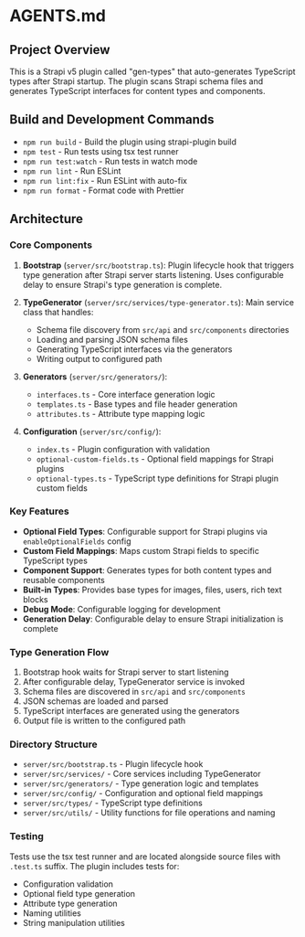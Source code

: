 # AGENTS.md

## Project Overview

This is a Strapi v5 plugin called "gen-types" that auto-generates TypeScript types after Strapi startup. The plugin scans Strapi schema files and generates TypeScript interfaces for content types and components.

## Build and Development Commands

- `npm run build` - Build the plugin using strapi-plugin build
- `npm test` - Run tests using tsx test runner
- `npm run test:watch` - Run tests in watch mode
- `npm run lint` - Run ESLint
- `npm run lint:fix` - Run ESLint with auto-fix
- `npm run format` - Format code with Prettier

## Architecture

### Core Components

1. **Bootstrap** (`server/src/bootstrap.ts`): Plugin lifecycle hook that triggers type generation after Strapi server starts listening. Uses configurable delay to ensure Strapi's type generation is complete.

2. **TypeGenerator** (`server/src/services/type-generator.ts`): Main service class that handles:
   - Schema file discovery from `src/api` and `src/components` directories
   - Loading and parsing JSON schema files
   - Generating TypeScript interfaces via the generators
   - Writing output to configured path

3. **Generators** (`server/src/generators/`):
   - `interfaces.ts` - Core interface generation logic
   - `templates.ts` - Base types and file header generation
   - `attributes.ts` - Attribute type mapping logic

4. **Configuration** (`server/src/config/`):
   - `index.ts` - Plugin configuration with validation
   - `optional-custom-fields.ts` - Optional field mappings for Strapi plugins
   - `optional-types.ts` - TypeScript type definitions for Strapi plugin custom fields

### Key Features

- **Optional Field Types**: Configurable support for Strapi plugins via `enableOptionalFields` config
- **Custom Field Mappings**: Maps custom Strapi fields to specific TypeScript types
- **Component Support**: Generates types for both content types and reusable components
- **Built-in Types**: Provides base types for images, files, users, rich text blocks
- **Debug Mode**: Configurable logging for development
- **Generation Delay**: Configurable delay to ensure Strapi initialization is complete

### Type Generation Flow

1. Bootstrap hook waits for Strapi server to start listening
2. After configurable delay, TypeGenerator service is invoked
3. Schema files are discovered in `src/api` and `src/components`
4. JSON schemas are loaded and parsed
5. TypeScript interfaces are generated using the generators
6. Output file is written to the configured path

### Directory Structure

- `server/src/bootstrap.ts` - Plugin lifecycle hook
- `server/src/services/` - Core services including TypeGenerator
- `server/src/generators/` - Type generation logic and templates
- `server/src/config/` - Configuration and optional field mappings
- `server/src/types/` - TypeScript type definitions
- `server/src/utils/` - Utility functions for file operations and naming

### Testing

Tests use the tsx test runner and are located alongside source files with `.test.ts` suffix. The plugin includes tests for:

- Configuration validation
- Optional field type generation
- Attribute type generation
- Naming utilities
- String manipulation utilities
